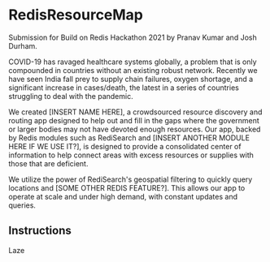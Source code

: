 # RedisResourceMap

Submission for Build on Redis Hackathon 2021 by Pranav Kumar and Josh Durham.

COVID-19 has ravaged healthcare systems globally, a problem that is only compounded in countries without an existing robust network. Recently we have seen India fall prey to supply chain failures, oxygen shortage, and a significant increase in cases/death, the latest in a series of countries struggling to deal with the pandemic.

We created [INSERT NAME HERE], a crowdsourced resource discovery and routing app designed to help out and fill in the gaps where the government or larger bodies may not have devoted enough resources. Our app, backed by Redis modules such as RediSearch and [INSERT ANOTHER MODULE HERE IF WE USE IT?], is designed to provide a consolidated center of information to help connect areas with excess resources or supplies with those that are deficient.

We utilize the power of RediSearch's geospatial filtering to quickly query locations and [SOME OTHER REDIS FEATURE?]. This allows our app to operate at scale and under high demand, with constant updates and queries.

## Instructions

Laze